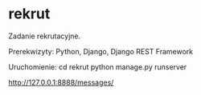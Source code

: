 # rekrut
Zadanie rekrutacyjne.

Prerekwizyty:
Python, Django, Django REST Framework

Uruchomienie:
cd rekrut
python manage.py runserver

http://127.0.0.1:8888/messages/